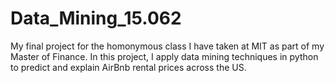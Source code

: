 # Data_Mining_15.062
My final project for the homonymous class I have taken at MIT as part of my Master of Finance. In this project, I apply data mining techniques in python to predict and explain AirBnb rental prices across the US. 
